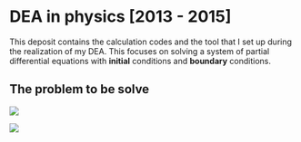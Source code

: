# DEA in physics [2013 - 2015]
This deposit contains the calculation codes and the tool that I set up during the realization of my DEA.
This focuses on solving a system of partial differential equations with **initial** conditions and **boundary** conditions.
## The problem to be solve
<img
  src="https://latex.codecogs.com/svg.image?(\rho&space;C)_{s}\frac{\partial&space;T_{s}(z,t)}{\partial&space;t}&space;=&space;\lambda&space;_{s}\frac{\partial&space;^{2}T_{s}(z,t)}{\partial&space;^{2}x^{2}}"
/>

<img
  src="https://latex.codecogs.com/svg.image?\left\{\begin{matrix}(\rho&space;C)_{g}(\omega&space;,t)\frac{\partial&space;T(z,t)}{\partial&space;t}&space;=&space;\frac{\partial}{\partial&space;z}\left&space;[&space;(\lambda&space;_{g}(\omega&space;,t)&plus;\wedge&space;D_{VT})\frac{\partial&space;T(z,t)}{\partial&space;z}&space;&plus;&space;D_{vw}(\omega&space;,t)\frac{\partial&space;\omega&space;(z,t)}{\partial&space;t}&space;\right&space;]&space;&&space;&space;\\\frac{\partial&space;\omega&space;(z,t)}{\partial&space;t}&space;=&space;\frac{\partial&space;}{\partial&space;z}\left&space;[&space;D_{w}(\omega&space;,t)\frac{\partial&space;\omega(z,t)&space;}{\partial&space;z}&space;&plus;&space;D_{T}(\omega&space;,t)\frac{\partial&space;T(z,t)}{\partial&space;z}&space;\right&space;]-\frac{\partial&space;K(z,t)}{\partial&space;z}&space;&plus;&space;\varphi&space;(z,t)\end{matrix}\right."
/>



